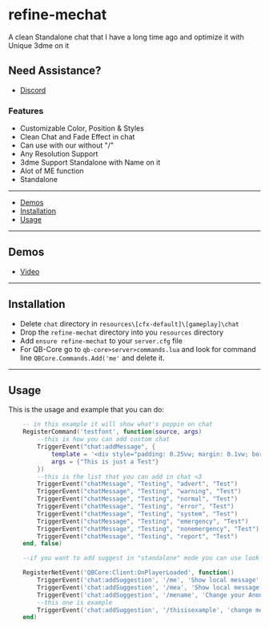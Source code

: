 # refine-mechat
 A clean Standalone chat that I have a long time ago and optimize it with Unique 3dme on it


## Need Assistance?
- [Discord](https://discord.com/invite/GrGGkQtv5P)


### Features
 * Customizable Color, Position & Styles
 * Clean Chat and Fade Effect in chat
 * Can use with our without "/"
 * Any Resolution Support
 * 3dme Support Standalone with Name on it
 * Alot of ME function
 * Standalone

---
- [Demos](#demos)
- [Installation](#installation)
- [Usage](#usage)
---

## Demos
- [Video](https://youtu.be/_rAG2L8aRf0)

---

## Installation
* Delete `chat` directory in `resources\[cfx-default]\[gameplay]\chat`
* Drop the `refine-mechat` directory into you `resources` directory
* Add `ensure refine-mechat` to your `server.cfg` file
* For QB-Core go to `qb-core>server>commands.lua` and look for command line `QBCore.Commands.Add('me'` and delete it.

---

## Usage
This is the usage and example that you can do:
```lua
    -- in this example it will show what's poppin on chat
    RegisterCommand('testfont', function(source, args)
        --this is how you can add custom chat
        TriggerEvent("chat:addMessage", {
            template = '<div style="padding: 0.25vw; margin: 0.1vw; border-radius: 2px; background-color: rgba(180, 117, 22, 0.750); border: 2px solid rgb(180, 117, 22);"><i class="far fa-building"style="font-size:15px"></i> | {0} </font></i></b></div>',
            args = {"This is just a Test"}
        })
        --this is the list that you can add in chat <3
        TriggerEvent("chatMessage", "Testing", "advert", "Test")
        TriggerEvent("chatMessage", "Testing", "warning", "Test")
        TriggerEvent("chatMessage", "Testing", "normal", "Test")
        TriggerEvent("chatMessage", "Testing", "error", "Test")
        TriggerEvent("chatMessage", "Testing", "system", "Test")
        TriggerEvent("chatMessage", "Testing", "emergency", "Test")
        TriggerEvent("chatMessage", "Testing", "nonemergency", "Test")
        TriggerEvent("chatMessage", "Testing", "report", "Test")
    end, false)

    --if you want to add suggest in "standalone" mode you can use look for this example and add something on the line

    RegisterNetEvent('QBCore:Client:OnPlayerLoaded', function()
        TriggerEvent('chat:addSuggestion', '/me', 'Show local message', {{ name="message"}})
        TriggerEvent('chat:addSuggestion', '/mea', 'Show local message anonymous.', {{ name="message"}})
        TriggerEvent('chat:addSuggestion', '/mename', 'Change your Anonymous Name', {{ name="NAME"}})
        --this one is example
        TriggerEvent('chat:addSuggestion', '/thisisexample', 'change me here', {{ name="NAME"}})
    end)

```
